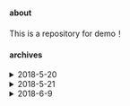 #### about
This is a repository for demo！

#### archives

<details>
  <summary>2018-5-20</summary>
  <p>Random background graph</p>
  <li>[cssRealize](https://h7ml.coding.me/web/Random-background/cssRealize.html)</li>
  <li>[jsRealize](https://h7ml.coding.me/web/Random-background/jsRealize.html)</li>
</details>


<details>
  <summary>2018-5-21</summary>
  <p>Weather query</p>
  <li>[Go to run](http://h7ml.coding.me/web/weather/)</li>
</details>

<details>
  <summary>2018-6-9</summary>
  <p>mybird</p>
  <li>[Go to run](http://h7ml.coding.me/web/mybird/)</li>
</details>

